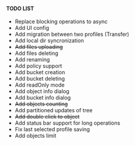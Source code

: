 #### TODO LIST
- Replace blocking operations to async
- Add UI config
- Add migration between two profiles (Transfer)
- Add local dir syncronization
- ~~Add files uploading~~
- Add files deleting
- Add renaming
- Add policy support
- Add bucket creation
- Add bucket deleting
- Add readOnly mode
- Add object info dialog
- Add bucket info dialog
- ~~Add objects counting~~
- Add partitioned updates of tree
- ~~Add double click to object~~
- Add status bar support for long operations
- Fix last selected profile saving
- Add objects limit